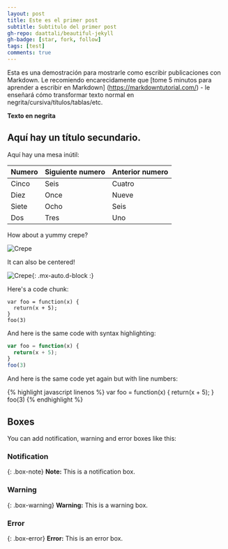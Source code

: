 ```yaml
---
layout: post
title: Este es el primer post
subtitle: Subtitulo del primer post
gh-repo: daattali/beautiful-jekyll
gh-badge: [star, fork, follow]
tags: [test]
comments: true
---
```


Esta es una demostración para mostrarle como escribir publicaciones con Markdown. Le recomiendo encarecidamente que [tome 5 minutos para aprender a escribir en Markdown] (https://markdowntutorial.com/) - le enseñará cómo transformar texto normal en negrita/cursiva/títulos/tablas/etc.

**Texto en negrita**

## Aquí hay un título secundario.

Aquí hay una mesa inútil:

| Numero | Siguiente numero | Anterior numero |
| :------ |:--- | :--- |
| Cinco | Seis | Cuatro |
| Diez | Once | Nueve |
| Siete | Ocho | Seis |
| Dos | Tres | Uno |


How about a yummy crepe?

![Crepe](https://s3-media3.fl.yelpcdn.com/bphoto/cQ1Yoa75m2yUFFbY2xwuqw/348s.jpg)

It can also be centered!

![Crepe](https://s3-media3.fl.yelpcdn.com/bphoto/cQ1Yoa75m2yUFFbY2xwuqw/348s.jpg){: .mx-auto.d-block :}

Here's a code chunk:

~~~
var foo = function(x) {
  return(x + 5);
}
foo(3)
~~~

And here is the same code with syntax highlighting:

```javascript
var foo = function(x) {
  return(x + 5);
}
foo(3)
```

And here is the same code yet again but with line numbers:

{% highlight javascript linenos %}
var foo = function(x) {
  return(x + 5);
}
foo(3)
{% endhighlight %}

## Boxes
You can add notification, warning and error boxes like this:

### Notification

{: .box-note}
**Note:** This is a notification box.

### Warning

{: .box-warning}
**Warning:** This is a warning box.

### Error

{: .box-error}
**Error:** This is an error box.
